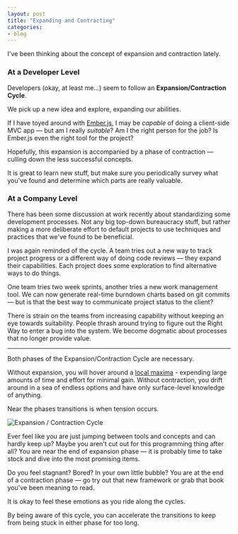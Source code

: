 ```yaml
---
layout: post
title: "Expanding and Contracting"
categories:
- blog
---
```


I've been thinking about the concept of expansion and contraction lately.

### At a Developer Level
Developers (okay, at least me...) seem to follow an **Expansion/Contraction Cycle**.

We pick up a new idea and explore, expanding our abilities. 

If I have toyed around with [Ember.js][ember], I may be *capable* of doing a client-side MVC app &mdash; but am I really 
*suitable*? Am I the right person for the job? Is Ember.js even the right tool for the project?

[ember]: http://emberjs.com/

Hopefully, this expansion is accompanied by a phase of contraction &mdash; culling down the less successful concepts.

It is great to learn new stuff, but make sure you periodically survey what you've found and determine which
parts are really valuable.

### At a Company Level
There has been some discussion at work recently about standardizing some development processes. Not
any big top-down bureaucracy stuff, but rather making a more deliberate effort to default projects to
use techniques and practices that we've found to be beneficial.

I was again reminded of the cycle. A team tries out a new way to track project progress or a different way
of doing code reviews &mdash; they expand their capabilities. Each project does some exploration to find alternative
ways to do things.

One team tries two week sprints, another tries a new work management tool. We can now generate real-time
burndown charts based on git commits &mdash; but is that the best way to communicate project status to the client?

There is strain on the teams from increasing capability without keeping an eye towards suitability. People
thrash around trying to figure out the Right Way to enter a bug into the system. We become dogmatic about
processes that no longer provide value.

---

Both phases of the Expansion/Contraction Cycle are necessary. 

Without expansion, you will hover around a [local maxima][max] - expending large amounts of time and effort 
for minimal gain. Without contraction, you drift around in a sea of endless options and have only surface-level
knowledge of anything.

[max]: http://en.wikipedia.org/wiki/Maxima_and_minima

Near the phases transitions is when tension occurs.

<div class="pic">
  <img alt="Expansion / Contraction Cycle" src="{{site.url}}/static/cycle.png">
</div>

Ever feel like you are just jumping between tools and concepts and can hardly keep up? Maybe you aren't
cut out for this programming thing after all? You are near the end of expansion phase &mdash; it is probably time to 
take stock and dive into the most promising items.

Do you feel stagnant? Bored? In your own little bubble? You are at the end of a contraction phase &mdash; go try out
that new framework or grab that book you've been meaning to read.

It is okay to feel these emotions as you ride along the cycles. 

By being aware of this cycle, you can accelerate the transitions to keep from being stuck in either phase for too long.